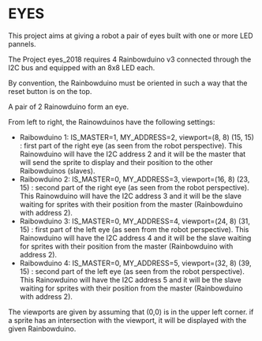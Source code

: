 # EYES

This project aims at giving a robot a pair of eyes built with one or more LED pannels.

The Project eyes_2018 requires 4 Rainbowduino v3 connected through the I2C bus and equipped with an 8x8 LED each.

By convention, the Rainbowduino must be oriented in such a way that the reset button is on the top.

A pair of 2 Rainowduino form an eye.

From left to right, the Rainowduinos have the following settings:

* Raibowduino 1: IS_MASTER=1, MY_ADDRESS=2, viewport=(8, 8) (15, 15) : first part of the right eye (as seen from the robot perspective). This Rainowduino will have the I2C address 2 and it will be the master that will send the sprite to display and their position to the other Raibowduinos (slaves).
* Raibowduino 2: IS_MASTER=0, MY_ADDRESS=3, viewport=(16, 8) (23, 15) : second part of the right eye (as seen from the robot perspective). This Rainowduino will have the I2C address 3 and it will be the slave waiting for sprites with their position from the master (Rainbowduino with address 2).
* Raibowduino 3: IS_MASTER=0, MY_ADDRESS=4, viewport=(24, 8) (31, 15) : first part of the left eye (as seen from the robot perspective). This Rainowduino will have the I2C address 4 and it will be the slave waiting for sprites with their position from the master (Rainbowduino with address 2).
* Raibowduino 4: IS_MASTER=0, MY_ADDRESS=5, viewport=(32, 8) (39, 15) : second part of the left eye (as seen from the robot perspective). This Rainowduino will have the I2C address 5 and it will be the slave waiting for sprites with their position from the master (Rainbowduino with address 2).

The viewports are given by assuming that (0,0) is in the upper left corner. if a sprite has an intersection with the viewport, it will be displayed with the given Rainbowduino.
